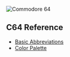 ![Commodore 64](images/commodore_64_logo.png)

## C64 Reference
- [Basic Abbreviations](reference/abbreviations.md)  
- [Color Palette](reference/colors.md)  

